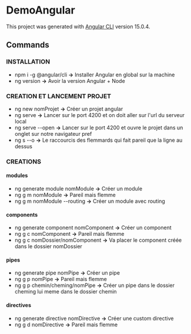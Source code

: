 # DemoAngular

This project was generated with [Angular CLI](https://github.com/angular/angular-cli) version 15.0.4.

## Commands
### INSTALLATION  
- npm i -g @angular/cli **→** Installer Angular en global sur la machine
- ng version **→** Avoir la version Angular + Node

### CREATION ET LANCEMENT PROJET 
- ng new nomProjet **→** Créer un projet angular
- ng serve **→** Lancer sur le port 4200 et on doit aller sur l'url du serveur local
- ng serve --open **→** Lancer sur le port 4200 et ouvre le projet dans un onglet sur notre navigateur pref
- ng s --o **→** Le raccourcis des flemmards qui fait pareil que la ligne au dessus 

### CREATIONS 
#### modules
- ng generate module nomModule **→** Créer un module
- ng g m nomModule **→** Pareil mais flemme
- ng g m nomModule --routing **→** Créer un module avec routing

#### components
- ng generate component nomComponent **→** Créer un component
- ng g c nomComponent **→** Pareil mais flemme
- ng g c nomDossier/nomComponent **→** Va placer le component créée dans le dossier nomDossier

#### pipes
- ng generate pipe nomPipe **→** Créer un pipe
- ng g p nomPipe **→** Pareil mais flemme
- ng g p chemin/cheming/nomPipe	**→** Créer un pipe dans le dossier cheming lui meme dans le dossier chemin

#### directives
- ng generate directive nomDirective **→** Créer une custom directive
- ng g d nomDirective **→** Pareil mais flemme


